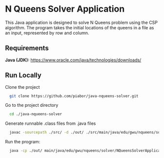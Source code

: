 # N Queens Solver Application

This Java application is designed to solve N Queens problem using the CSP algorithm. The program takes the initial locations of the queens in a file as an input, represented by row and column.
## Requirements

**Java (JDK):** https://www.oracle.com/java/technologies/downloads/


## Run Locally

Clone the project

```bash
  git clone https://github.com/piabor/java-nqueens-solver.git
```

Go to the project directory

```bash
  cd ./java-nqueens-solver
```

Generate runnable .class files from .java files

```bash
  javac -sourcepath ./src/ -d ./out/ ./src/main/java/edu/gwu/nqueens/solver/NQueensSolverApplication.java
```

Run the program:

```bash
  java -cp ./out/ main/java/edu/gwu/nqueens/solver/NQueensSolverApplication
```